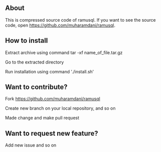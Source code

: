 ## About 
This is compressed source code of ramusql. If you want to see the source code, open https://github.com/muharamdani/ramusql.

## How to install
Extract archive using command tar -xf name_of_file.tar.gz

Go to the extracted directory

Run installation using command './install.sh'

## Want to contribute?
Fork https://github.com/muharamdani/ramusql

Create new branch on your local repository, and so on

Made change and make pull request

## Want to request new feature?
Add new issue and so on
